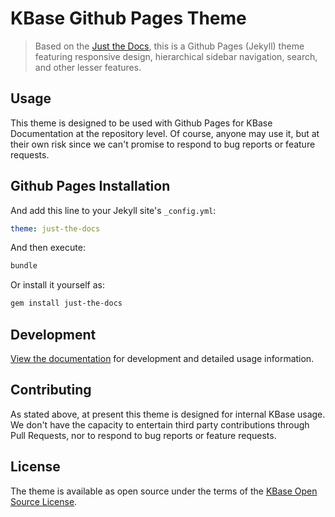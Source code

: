 <!-- <p align="right">
    <a href="https://badge.fury.io/rb/just-the-docs"><img src="https://badge.fury.io/rb/just-the-docs.svg" alt="Gem version"></a> <a href="https://travis-ci.com/pmarsceill/just-the-docs"><img src="https://travis-ci.com/pmarsceill/just-the-docs.svg?branch=master" alt="Build status"></a>
</p> -->
# KBase Github Pages Theme

> Based on the [Just the Docs](https://pmarsceill.github.io/just-the-docs/), this is a Github Pages (Jekyll) theme featuring responsive design, hierarchical sidebar navigation, search, and other lesser features.

## Usage

This theme is designed to be used with Github Pages for KBase  Documentation at the repository level. Of course, anyone may use it, but at their own risk since we can't promise to respond to bug reports or feature requests.

## Github Pages Installation

And add this line to your Jekyll site's `_config.yml`:

```yaml
theme: just-the-docs
```

And then execute:

```bash
bundle
```

Or install it yourself as:

```bash
gem install just-the-docs
```

## Development

[View the documentation](https://kbase.github.io/kbase-github-pages-theme) for development and detailed usage information.

## Contributing

As stated above, at present this theme is designed for internal KBase usage. We don't have the capacity to entertain third party contributions through Pull Requests, nor to respond to bug reports or feature requests.

## License

The theme is available as open source under the terms of the [KBase Open Source License](./LICENSE.md).
